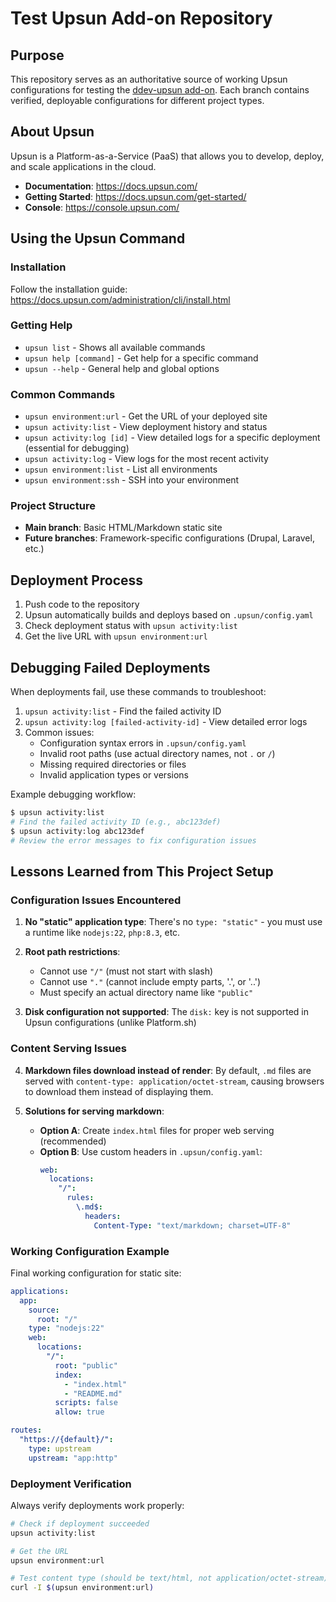 # Test Upsun Add-on Repository

## Purpose

This repository serves as an authoritative source of working Upsun configurations for testing the [ddev-upsun add-on](https://github.com/rfay/ddev-upsun). Each branch contains verified, deployable configurations for different project types.

## About Upsun

Upsun is a Platform-as-a-Service (PaaS) that allows you to develop, deploy, and scale applications in the cloud. 

- **Documentation**: https://docs.upsun.com/
- **Getting Started**: https://docs.upsun.com/get-started/
- **Console**: https://console.upsun.com/

## Using the Upsun Command

### Installation
Follow the installation guide: https://docs.upsun.com/administration/cli/install.html

### Getting Help
- `upsun list` - Shows all available commands
- `upsun help [command]` - Get help for a specific command
- `upsun --help` - General help and global options

### Common Commands
- `upsun environment:url` - Get the URL of your deployed site
- `upsun activity:list` - View deployment history and status
- `upsun activity:log [id]` - View detailed logs for a specific deployment (essential for debugging)
- `upsun activity:log` - View logs for the most recent activity
- `upsun environment:list` - List all environments
- `upsun environment:ssh` - SSH into your environment

### Project Structure
- **Main branch**: Basic HTML/Markdown static site
- **Future branches**: Framework-specific configurations (Drupal, Laravel, etc.)

## Deployment Process

1. Push code to the repository
2. Upsun automatically builds and deploys based on `.upsun/config.yaml`
3. Check deployment status with `upsun activity:list`
4. Get the live URL with `upsun environment:url`

## Debugging Failed Deployments

When deployments fail, use these commands to troubleshoot:

1. `upsun activity:list` - Find the failed activity ID
2. `upsun activity:log [failed-activity-id]` - View detailed error logs
3. Common issues:
   - Configuration syntax errors in `.upsun/config.yaml`
   - Invalid root paths (use actual directory names, not `.` or `/`)
   - Missing required directories or files
   - Invalid application types or versions

Example debugging workflow:
```bash
$ upsun activity:list
# Find the failed activity ID (e.g., abc123def)
$ upsun activity:log abc123def
# Review the error messages to fix configuration issues
```

## Lessons Learned from This Project Setup

### Configuration Issues Encountered

1. **No "static" application type**: There's no `type: "static"` - you must use a runtime like `nodejs:22`, `php:8.3`, etc.

2. **Root path restrictions**:
   - Cannot use `"/"` (must not start with slash)
   - Cannot use `"."` (cannot include empty parts, '.', or '..')
   - Must specify an actual directory name like `"public"`

3. **Disk configuration not supported**: The `disk:` key is not supported in Upsun configurations (unlike Platform.sh)

### Content Serving Issues

4. **Markdown files download instead of render**: By default, `.md` files are served with `content-type: application/octet-stream`, causing browsers to download them instead of displaying them.

5. **Solutions for serving markdown**:
   - **Option A**: Create `index.html` files for proper web serving (recommended)
   - **Option B**: Use custom headers in `.upsun/config.yaml`:
     ```yaml
     web:
       locations:
         "/":
           rules:
             \.md$:
               headers:
                 Content-Type: "text/markdown; charset=UTF-8"
     ```

### Working Configuration Example

Final working configuration for static site:
```yaml
applications:
  app:
    source:
      root: "/"
    type: "nodejs:22"
    web:
      locations:
        "/":
          root: "public"
          index:
            - "index.html"
            - "README.md"
          scripts: false
          allow: true

routes:
  "https://{default}/": 
    type: upstream
    upstream: "app:http"
```

### Deployment Verification

Always verify deployments work properly:
```bash
# Check if deployment succeeded
upsun activity:list

# Get the URL
upsun environment:url

# Test content type (should be text/html, not application/octet-stream)
curl -I $(upsun environment:url)
```